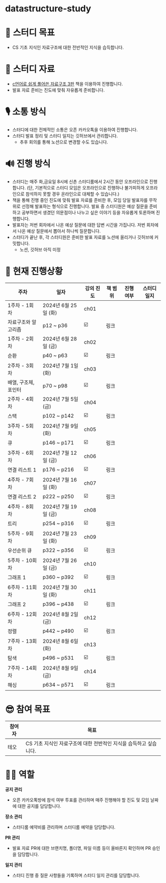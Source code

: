 # datastructure-study

# **🎯 스터디 목표**

- CS 기초 지식인 자료구조에 대한 전반적인 지식을 습득합니다.

# **📘 스터디 자료**

- [c언어로 쉽게 풀어쓴 자료구조 3판](https://www.aladin.co.kr/shop/wproduct.aspx?ItemId=183868288) 책을 이용하여 진행합니다.
- 발표 자료 준비는 진도에 맞춰 자유롭게 준비합니다.

# **🎙 소통 방식**

- 스터디에 대한 전체적인 소통은 오픈 카카오톡을 이용하여 진행합니다.
- 스터디 발표 정리 및 스터디 일지는 깃허브에서 관리합니다.
    - 추후 회의를 통해 노션으로 변경할 수도 있습니다.

# **🔊 진행 방식**

- 스터디는 매주 화,금요일 8시에 신촌 스터디룸에서 2시간 동안 오프라인으로 진행합니다. (단, 기본적으로 스터디 모임은 오프라인으로 진행하나 불가피하게 오프라인으로 참석하지 못할 경우 온라인으로 대체할 수 있습니다.)
- 책을 통해 진행 중인 진도에 맞춰 발표 자료를 준비한 후, 모임 당일 발표자를 무작위로 선정해 발표하는 형식으로 진행합니다. 발표 중 스터디원은 예상 질문을 준비하고 공부하면서 생겼던 의문점이나 나누고 싶은 이야기 등을 자유롭게 토론하며 진행합니다.
- 발표자는 저번 회차에서 나온 예상 질문에 대한 답변 시간을 가집니다. 저번 회차에서 나온 예상 질문에서 뽑아서 하나씩 질문합니다.
- 스터디가 끝난 후, 각 스터디원은 준비한 발표 자료를 노션에 올리거나 깃허브에 커밋합니다.
    - 노션, 깃허브 아직 미정
 
# **📝 현재 진행상황**

| 주차 | 일자 | 강의 진도 | 책 범위 | 진행여부 | 스터디 일지 |
| --- | --- | --- | --- | --- | --- |
| 1주차 - 1회차 | 2024년 6월 25일 (화) | ch01 
자료구조와 알고리즘  | p12 ~ p36 | ☑️ | 링크 |
| 1주차 - 2회차 | 2024년 6월 28일 (금) | ch02 
순환 | p40 ~ p63 | ☑️ | 링크 |
| 2주차 - 3회차 | 2024년 7월 1일 (화) | ch03 
배열, 구조체, 포인터 | p70 ~ p98 | ☑️ | 링크 |
| 2주차 - 4회차 | 2024년 7월 5일 (금) | ch04 
스택 | p102 ~ p142 | ☑️ | 링크 |
| 3주차 - 5회차 | 2024년 7월 9일 (화) | ch05
큐 | p146 ~ p171 | ☑️ | 링크 |
| 3주차 - 6회차 | 2024년 7월 12일 (금) | ch06
연결 리스트 1 | p176 ~ p216 | ☑️ | 링크 |
| 4주차 - 7회차 | 2024년 7월 16일 (화) | ch07
연결 리스트 2 | p222 ~ p250 | ☑️ | 링크 |
| 4주차 - 8회차 | 2024년 7월 19일 (금) | ch08
트리 | p254 ~ p316 | ☑️ | 링크 |
| 5주차 - 9회차 | 2024년 7월 23일 (화) | ch09
우선순위 큐 | p322 ~ p356 | ☑️ | 링크 |
| 5주차 - 10회차 | 2024년 7월 26일 (금) | ch10
그래프 1 | p360 ~ p392 | ☑️ | 링크 |
| 6주차 - 11회차 | 2024년 7월 30일 (화) | ch11
그래프 2 | p396 ~ p438 | ☑️ | 링크 |
| 6주차 - 12회차 | 2024년 8월 2일 (금) | ch12
정렬 | p442 ~ p490 | ☑️ | 링크 |
| 7주차 - 13회차 | 2024년 8월 6일 (화) | ch13
탐색 | p496 ~ p531 | ☑️ | 링크 |
| 7주차 - 14회차 | 2024년 8월 9일 (금) | ch14
해싱 | p634 ~ p571 | ☑️ | 링크 |

# **😎 참여 목표**

| 참여자 | 목표 |
| --- | --- |
| 테오 | CS 기초 지식인 자료구조에 대한 전반적인 지식을 습득하고 싶습니다. |

# **🙋‍♂️ 역할**

**공지 관리**

- 오픈 카카오톡방에 참석 여부 투표를 관리하며 매주 진행해야 할 진도 및 모임 날짜에 대한 공지를 담당합니다.

**장소 관리**

- 스터디룸 예약비를 관리하며 스터디룸 예약을 담당합니다.

**PR 관리**

- 발표 자료 PR에 대한 브랜치명, 폴더명, 파일 이름 등이 올바른지 확인하며 PR 승인을 담당합니다.

**일지 관리**

- 스터디 진행 중 질문 사항들을 기록하며 스터디 일지 관리를 담당합니다.
